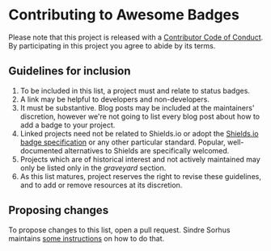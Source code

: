 # Contributing to Awesome Badges

Please note that this project is released with a
[Contributor Code of Conduct][code of conduct]. By participating in this project
you agree to abide by its terms.


## Guidelines for inclusion

1. To be included in this list, a project must and relate to status badges.
2. A link may be helpful to developers and non-developers.
3. It must be substantive. Blog posts may be included at the maintainers'
   discretion, however we're not going to list every blog post about how to
   add a badge to your project.
4. Linked projects need not be related to Shields.io or adopt the
   [Shields.io badge specification][] or any other particular standard.
   Popular, well-documented alternatives to Shields are specifically
   welcomed.
5. Projects which are of historical interest and not actively maintained may
   only be listed only in the _graveyard_ section.
6. As this list matures, project reserves the right to revise these guidelines,
   and to add or remove resources at its discretion.

[code of conduct]: ./CODE_OF_CONDUCT.md
[Shields.io badge specification]: https://github.com/badges/shields/blob/master/spec/SPECIFICATION.md


## Proposing changes

To propose changes to this list, open a pull request. Sindre Sorhus maintains
[some instructions][instructions] on how to do that.

[instructions]: https://github.com/sindresorhus/awesome/blob/main/contributing.md#adding-something-to-an-awesome-list
